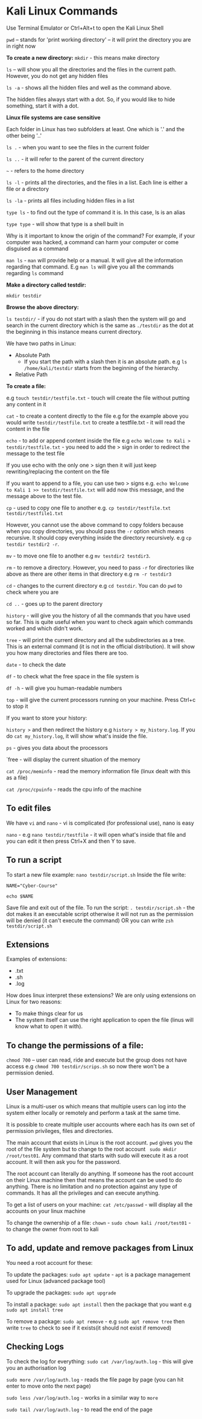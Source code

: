 # Kali Linux Commands 

Use Terminal Emulator or Ctrl+Alt+t to open the Kali Linux Shell

`pwd` – stands for 'print working directory' – it will print the directory you are in right now

**To create a new directory:**
`mkdir` - this means make directory 

`ls` – will show you all the directories and the files in the current path. However, you do not get any hidden files 

`ls -a` - shows all the hidden files and well as the command above.

The hidden files always start with a dot. So, if you would like to hide something, start it with a dot.

**Linux file systems are case sensitive**

Each folder in Linux has two subfolders at least. One which is '.' and the other being '..'

`ls .` - when you want to see the files in the current folder

`ls ..` - it will refer to the parent of the current directory 

`~` - refers to the home directory

`ls -l` - prints all the directories, and the files in a list. Each line is either a file or a directory

`ls -la` - prints all files including hidden files in a list

`type ls` - to find out the type of command it is. In this case, ls is an alias

`type type` - will show that type is a shell built in

Why is it important to know the origin of the command?
For example, if your computer was hacked, a command can harm your computer or come disguised as a command

`man ls` - `man` will provide help or a manual. It will give all the information regarding that command. E.g `man ls` will give you all the commands regarding `ls` command 

**Make a directory called testdir:**

`mkdir testdir`

**Browse the above directory:**

`ls testdir/` - if you do not start with a slash then the system will go and search in the current directory which is the same as `./testdir` as the dot at the beginning in this instance means current directory.

We have two paths in Linux: 

- Absolute Path
  - If you start the path with a slash then it is an absolute path. e.g `ls /home/kali/testdir` starts from the beginning of the hierarchy.
- Relative Path
    
**To create a file:**

e.g `touch testdir/testfile.txt` - touch will create the file without putting any content in it

`cat` - to create a content directly to the file e.g for the example above you would write `testdir/testfile.txt` to create a testfile.txt - it will read the content in the file 

`echo` - to add or append content inside the file e.g `echo Welcome to Kali > testdir/testfile.txt` - you need to add the > sign in order to redirect the message to the test file 

If you use echo with the only one > sign then it will just keep rewriting/replacing the content on the file 

If you want to append to a file, you can use two > signs e.g. `echo Welcome to Kali 1 >> testdir/testfile.txt` will add now this message, and the message above to the test file.

`cp` - used to copy one file to another e.g. `cp testdir/testfile.txt testdir/testfile1.txt`

However, you cannot use the above command to copy folders because when you copy directories, you should pass the `-r` option which means recursive. It should copy everything inside the directory recursively. e.g `cp testdir testdir2 -r`. 

`mv` - to move one file to another e.g `mv testdir2 testdir3`. 

`rm` - to remove a directory. However, you need to pass `-r` for directories like above as there are other items in that directory e.g `rm -r testdir3`

`cd` - changes to the current directory e.g `cd testdir`. You can do `pwd` to check where you are

`cd ..` - goes up to the parent directory 

`history` - will give you the history of all the commands that you have used so far. This is quite useful when you want to check again which commands worked and which didn't work.

`tree` - will print the current directory and all the subdirectories as a tree. This is an external command (it is not in the official distribution). It will show you how many directories and files there are too.

`date` - to check the date

`df` - to check what the free space in the file system is

`df -h` - will give you human-readable numbers 

`top` - will give the current processors running on your machine. Press Ctrl+c to stop it 

If you want to store your history:

`history >` and then redirect the history e.g `history > my_history.log`. If you do `cat my_history.log`, it will show what's inside the file. 

`ps` - gives you data about the processors

`free - will display the current situation of the memory

`cat /proc/meminfo` - read the memory information file (linux dealt with this as a file)

`cat /proc/cpuinfo` - reads the cpu info of the machine

## To edit files
We have `vi` and `nano` - vi is complicated (for professional use), nano is easy

`nano` - e.g `nano testdir/testfile` - it will open what's inside that file and you can edit it then press Ctrl+X and then Y to save.

## To run a script
To start a new file example:
 `nano testdir/script.sh` 
Inside the file write:
```commandline
NAME="Cyber-Course"

echo $NAME
```
Save file and exit out of the file. To run the script:
`. testdir/script.sh` - the dot makes it an executable script otherwise it will not run as the permission will be denied (it can't execute the command) OR you can write `zsh testdir/script.sh` 

## Extensions

Examples of extensions:
- .txt
- .sh 
- .log 

How does linux interpret these extensions?
We are only using extensions on Linux for two reasons:
- To make things clear for us
- The system itself can use the right application to open the file (linus will know what to open it with). 

## To change the permissions of a file:

`chmod 700` – user can read, ride and execute but the group does not have access e.g `chmod 700 testdir/scrips.sh` so now there won't be a permission denied. 

## User Management
Linux is a multi-user os which means that multiple users can log into the system either locally or remotely and perform a task at the same time.

It is possible to create multiple user accounts where each has its own set of permission privileges, files and directories.

The main account that exists in Linux is the root account. `pwd` gives you the root of the file system but to change to the root account ` sudo mkdir /root/test01`. Any command that starts with sudo will execute it as a root account. It will then ask you for the password. 


The root account can literally do anything. If someone has the root account on their Linux machine then that means the account can be used to do anything. There is no limitation and no protection against any type of commands. It has all the privileges and can execute anything. 

To get a list of users on your machine:
`cat /etc/passwd` - will display all the accounts on your linux machine 

To change the ownership of a file:
`chown` - `sudo chown kali /root/test01` - to change the owner from root to kali

## To add, update and remove packages from Linux

You need a root account for these:

To update the packages:
`sudo apt update` - `apt` is a package management used for Linux (advanced package tool) 

To upgrade the packages:
`sudo apt upgrade`

To install a package:
`sudo apt install` then the package that you want e.g `sudo apt install tree`

To remove a package:
`sudo apt remove` - e.g `sudo apt remove tree` then write `tree` to check to see if it exists(it should not exist if removed)

## Checking Logs

To check the log for everything:
`sudo cat /var/log/auth.log` - this will give you an authorisation log

`sudo more /var/log/auth.log` - reads the file page by page (you can hit enter to move onto the next page)

`sudo less /var/log/auth.log` - works in a similar way to `more`

`sudo tail /var/log/auth.log` - to read the end of the page


